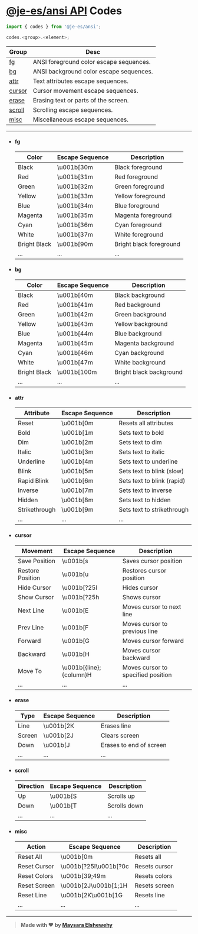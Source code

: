 # [@je-es/ansi API](./api.md) Codes

```ts
import { codes } from '@je-es/ansi';

codes.<group>.<element>;
```

| Group             | Desc                                    |
| ----------------- | --------------------------------------- |
| [fg](#fg)         | ANSI foreground color escape sequences. |
| [bg](#bg)         | ANSI background color escape sequences. |
| [attr](#attr)     | Text attributes escape sequences.       |
| [cursor](#cursor) | Cursor movement escape sequences.       |
| [erase](#erase)   | Erasing text or parts of the screen.    |
| [scroll](#scroll) | Scrolling escape sequences.             |
| [misc](#misc)     | Miscellaneous escape sequences.         |

---

- #### fg

    | Color        | Escape Sequence | Description             |
    | ------------ | --------------- | ----------------------- |
    | Black        | \u001b[30m      | Black foreground        |
    | Red          | \u001b[31m      | Red foreground          |
    | Green        | \u001b[32m      | Green foreground        |
    | Yellow       | \u001b[33m      | Yellow foreground       |
    | Blue         | \u001b[34m      | Blue foreground         |
    | Magenta      | \u001b[35m      | Magenta foreground      |
    | Cyan         | \u001b[36m      | Cyan foreground         |
    | White        | \u001b[37m      | White foreground        |
    | Bright Black | \u001b[90m      | Bright black foreground |
    | ...          | ...             | ...                     |

- #### bg

    | Color        | Escape Sequence | Description             |
    | ------------ | --------------- | ----------------------- |
    | Black        | \u001b[40m      | Black background        |
    | Red          | \u001b[41m      | Red background          |
    | Green        | \u001b[42m      | Green background        |
    | Yellow       | \u001b[43m      | Yellow background       |
    | Blue         | \u001b[44m      | Blue background         |
    | Magenta      | \u001b[45m      | Magenta background      |
    | Cyan         | \u001b[46m      | Cyan background         |
    | White        | \u001b[47m      | White background        |
    | Bright Black | \u001b[100m     | Bright black background |
    | ...          | ...             | ...                     |

- #### attr

    | Attribute     | Escape Sequence | Description                |
    | ------------- | --------------- | -------------------------- |
    | Reset         | \u001b[0m       | Resets all attributes      |
    | Bold          | \u001b[1m       | Sets text to bold          |
    | Dim           | \u001b[2m       | Sets text to dim           |
    | Italic        | \u001b[3m       | Sets text to italic        |
    | Underline     | \u001b[4m       | Sets text to underline     |
    | Blink         | \u001b[5m       | Sets text to blink (slow)  |
    | Rapid Blink   | \u001b[6m       | Sets text to blink (rapid) |
    | Inverse       | \u001b[7m       | Sets text to inverse       |
    | Hidden        | \u001b[8m       | Sets text to hidden        |
    | Strikethrough | \u001b[9m       | Sets text to strikethrough |
    | ...           | ...             | ...                        |

- #### cursor

    | Movement         | Escape Sequence         | Description                        |
    | ---------------- | ----------------------- | ---------------------------------- |
    | Save Position    | \u001b[s                | Saves cursor position              |
    | Restore Position | \u001b[u                | Restores cursor position           |
    | Hide Cursor      | \u001b[?25l             | Hides cursor                       |
    | Show Cursor      | \u001b[?25h             | Shows cursor                       |
    | Next Line        | \u001b[E                | Moves cursor to next line          |
    | Prev Line        | \u001b[F                | Moves cursor to previous line      |
    | Forward          | \u001b[G                | Moves cursor forward               |
    | Backward         | \u001b[H                | Moves cursor backward              |
    | Move To          | \u001b[{line};{column}H | Moves cursor to specified position |
    | ...              | ...                     | ...                                |

- #### erase

    | Type   | Escape Sequence | Description             |
    | ------ | --------------- | ----------------------- |
    | Line   | \u001b[2K       | Erases line             |
    | Screen | \u001b[2J       | Clears screen           |
    | Down   | \u001b[J        | Erases to end of screen |
    | ...    | ...             | ...                     |

- #### scroll

    | Direction | Escape Sequence | Description  |
    | --------- | --------------- | ------------ |
    | Up        | \u001b[S        | Scrolls up   |
    | Down      | \u001b[T        | Scrolls down |
    | ...       | ...             | ...          |

- #### misc

    | Action       | Escape Sequence       | Description   |
    | ------------ | --------------------- | ------------- |
    | Reset All    | \u001b[0m             | Resets all    |
    | Reset Cursor | \u001b[?25l\u001b[?0c | Resets cursor |
    | Reset Colors | \u001b[39;49m         | Resets colors |
    | Reset Screen | \u001b[2J\u001b[1;1H  | Resets screen |
    | Reset Line   | \u001b[2K\u001b[1G    | Resets line   |
    | ...          | ...                   | ...           |

---

> **Made with ❤ by [Maysara Elshewehy](https://github.com/Maysara-Elshewehy)**
